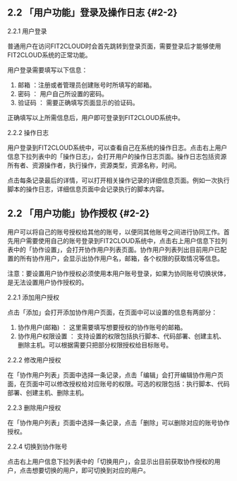 ## 2.2 「用户功能」登录及操作日志 {#2-2}

2.2.1 用户登录

普通用户在访问FIT2CLOUD时会首先跳转到登录页面，需要登录后才能够使用FIT2CLOUD系统的正常功能。

用户登录需要填写以下信息：

1.  邮箱 ：注册或者管理员创建账号时所填写的邮箱。
2.  密码 ： 用户自己所设置的密码。
3.  验证码 ： 需要正确填写页面显示的验证码。

正确填写以上所需信息后，用户即可登录到FIT2CLOUD系统中。

2.2.2 操作日志

用户登录到FIT2CLOUD系统中，可以查看自己在系统的操作日志。点击右上用户信息下拉列表中的「操作日志」，会打开用户的操作日志页面。操作日志包括资源所有者、资源操作者，执行操作，资源类型，资源名称，时间。

点击每条记录最后的详情，可以打开相关操作记录的详细信息页面。例如一次执行脚本的操作日志，详细信息页面中会记录执行的脚本内容。

## 2.2 「用户功能」协作授权 {#2-2}

用户可以将自己的账号授权给其他的账号，以便同其他账号之间进行协同工作。首先用户需要使用自己的账号登录到FIT2CLOUD系统中，点击右上用户信息下拉列表中的「协作设置」，会打开协作用户列表页面。协作用户列表列出目前用户已配置的所有协作用户，会显示出协作用户名，邮箱，各个权限的获取情况等信息。

注意：要设置用户协作授权必须使用本用户账号登录，如果为协同账号切换状体，是无法设置用户协作授权的。

2.2.1 添加用户授权

点击「添加」会打开添加协作用户页面，在页面中可以设置的信息有两部分：

1.  协作用户(邮箱) ： 这里需要填写想要授权的协作账号的邮箱。
2.  协作用户权限设置 ： 支持设置的权限包括执行脚本、代码部署、创建主机、删除主机。可以根据需要只把部分权限授权给目标账号。

2.2.2 修改用户授权

在「协作用户列表」页面中选择一条记录，点击「编辑」会打开编辑协作用户页面，在页面中可以修改授权给对应账号的权限。可选的权限包括：执行脚本、代码部署、创建主机、删除主机。

2.2.3 删除用户授权

在「协作用户列表」页面中选择一条记录，点击「删除」可以删除对应的账号协作授权。

2.2.4 切换到协作账号

点击右上用户信息下拉列表中的「切换用户」，会显示出目前获取协作授权的用户，点击想要切换的用户，即可切换到对应的用户。
